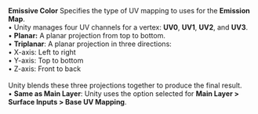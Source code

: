<tr>
<td><strong>Emissive Color</strong></td>
<td>Specifies the type of UV mapping to uses for the <strong>Emission Map</strong>.<br />&#8226; Unity manages four UV channels for a vertex: <strong>UV0</strong>, <strong>UV1</strong>, <strong>UV2</strong>, and <strong>UV3</strong>.<br />&#8226; <strong>Planar:</strong> A planar projection from top to bottom.<br />&#8226; <strong>Triplanar</strong>: A planar projection in three directions:<br/>&#9;&#8226; X-axis: Left to right<br/>&#9;&#8226; Y-axis: Top to bottom
<br/>&#9;&#8226; Z-axis: Front to back<br /><br />Unity blends these three projections together to produce the final result.<br />&#8226; <strong>Same as Main Layer</strong>: Unity uses the option selected for <strong>Main Layer > Surface Inputs > Base UV Mapping</strong>. </td>
</tr>
